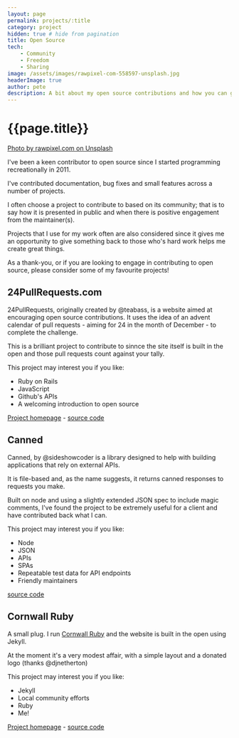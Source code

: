 ```yaml
---
layout: page
permalink: projects/:title
category: project
hidden: true # hide from pagination
title: Open Source
tech: 
    - Community
    - Freedom
    - Sharing
image: /assets/images/rawpixel-com-558597-unsplash.jpg
headerImage: true
author: pete
description: A bit about my open source contributions and how you can get involved. Photo by rawpixel.com on Unsplash
---
```


# {{page.title}}

[Photo by rawpixel.com on Unsplash](https://unsplash.com/photos/mqpMdf1MeRE)

I've been a keen contributor to open source since I started programming recreationally in 2011.

I've contributed documentation, bug fixes and small features across a number of projects.

I often choose a project to contribute to based on its community; that is to say how it is presented in public and when there is positive engagement from the maintainer(s).

Projects that I use for my work often are also considered since it gives me an opportunity to give something back to those who's hard work helps me create great things.

As a thank-you, or if you are looking to engage in contributing to open source, please consider some of my favourite projects!

## 24PullRequests.com

24PullRequests, originally created by @teabass, is a website aimed at encouraging open source contributions. It uses the idea of an advent calendar of pull requests - aiming for 24 in the month of December - to complete the challenge.

This is a brilliant project to contribute to sinnce the site itself is built in the open and those pull requests count against your tally.

This project may interest you if you like:

* Ruby on Rails
* JavaScript
* Github's APIs
* A welcoming introduction to open source

[Project homepage](https://24pullrequests.com) - [source code](https://github.com/24pullrequests/24pullrequests)

## Canned

Canned, by @sideshowcoder is a library designed to help with building applications that rely on external APIs.

It is file-based and, as the name suggests, it returns canned responses to requests you make.

Built on node and using a slightly extended JSON spec to include magic comments, I've found the project to be extremely useful for a client and have contributed back what I can.

This project may interest you if you like:

* Node
* JSON
* APIs
* SPAs
* Repeatable test data for API endpoints
* Friendly maintainers

[source code](https://github.com/sideshowcoder/canned)

## Cornwall Ruby

A small plug. I run [Cornwall Ruby](https://cornwallruby.co.uk) and the website is built in the open using Jekyll.

At the moment it's a very modest affair, with a simple layout and a donated logo (thanks @djnetherton)

This project may interest you if you like:

* Jekyll
* Local community efforts
* Ruby
* Me!

[Project homepage](https://cornwallruby.co.uk) - [source code](https://github.com/wadtech/cornwall-rug)
